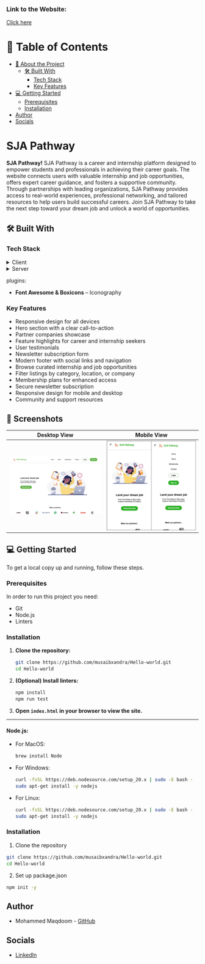 <a name="readme-top"></a>

### Link to the Website:


[Click here](https://sja-pathway.vercel.app/)



<!-- TABLE OF CONTENTS -->

# 📗 Table of Contents

- [📖 About the Project](#about-project)
  - [🛠 Built With](#built-with)
    - [Tech Stack](#tech-stack)
    - [Key Features](#key-features)
- [💻 Getting Started](#getting-started)
  - [Prerequisites](#prerequisites)
  - [Installation](#installation)
- [Author](#author)
- [Socials](#socials)

<!-- PROJECT DESCRIPTION -->

# SJA Pathway <a name="about-project"></a>

**SJA Pathway!** SJA Pathway is a career and internship platform designed to empower students and professionals in achieving their career goals. The website connects users with valuable internship and job opportunities, offers expert career guidance, and fosters a supportive community. Through partnerships with leading organizations, SJA Pathway provides access to real-world experiences, professional networking, and tailored resources to help users build successful careers. Join SJA Pathway to take the next step toward your dream job and unlock a world of opportunities.

## 🛠 Built With <a name="built-with"></a>

### Tech Stack <a name="tech-stack"></a>


<details>
  <summary>Client</summary>
  <ul>
    <li>HTML</li>
    <li>CSS</li>
  </ul>
</details>

<details>
  <summary>Server</summary>
  <ul>
    <li>Node.js</li>
  </ul>
</details>


plugins:
- **Font Awesome & Boxicons** – Iconography

<!-- Features -->

### Key Features <a name="key-features"></a>


- Responsive design for all devices
- Hero section with a clear call-to-action
- Partner companies showcase
- Feature highlights for career and internship seekers
- User testimonials
- Newsletter subscription form
- Modern footer with social links and navigation
- Browse curated internship and job opportunities
- Filter listings by category, location, or company
- Membership plans for enhanced access
- Secure newsletter subscription
- Responsive design for mobile and desktop
- Community and support resources

## 📸 Screenshots

| Desktop View | Mobile View |
|--------------|-------------|
| ![Desktop Screenshot](images/Desktop_view.png) | ![Mobile Screenshot](images/mobile_view.jpeg) |


<!-- GETTING STARTED -->

## 💻 Getting Started <a name="getting-started"></a>

To get a local copy up and running, follow these steps.

### Prerequisites

In order to run this project you need:

- Git
- Node.js
- Linters

### Installation

1. **Clone the repository:**
    ```bash
    git clone https://github.com/musaibxandra/Hello-world.git
    cd Hello-world
    ```

2. **(Optional) Install linters:**
    ```bash
    npm install
    npm run test
    ```

3. **Open `index.html` in your browser to view the site.**

---

#### Node.js:

- For MacOS:
    ```sh
    brew install Node
    ```

- For Windows:
    ```bash
    curl -fsSL https://deb.nodesource.com/setup_20.x | sudo -E bash -
    sudo apt-get install -y nodejs
    ```

- For Linux:
    ```bash
    curl -fsSL https://deb.nodesource.com/setup_20.x | sudo -E bash -
    sudo apt-get install -y nodejs
    ```

### Installation

1. Clone the repository
```bash
git clone https://github.com/musaibxandra/Hello-world.git
cd Hello-world
```

2. Set up package.json
```bash
npm init -y
```

<!-- AUTHORS -->

## Author

- Mohammed Maqdoom - [GitHub](https://github.com/musaibxandra)

## Socials

- [LinkedIn](https://linkedin.com/in/musaibxandra)

